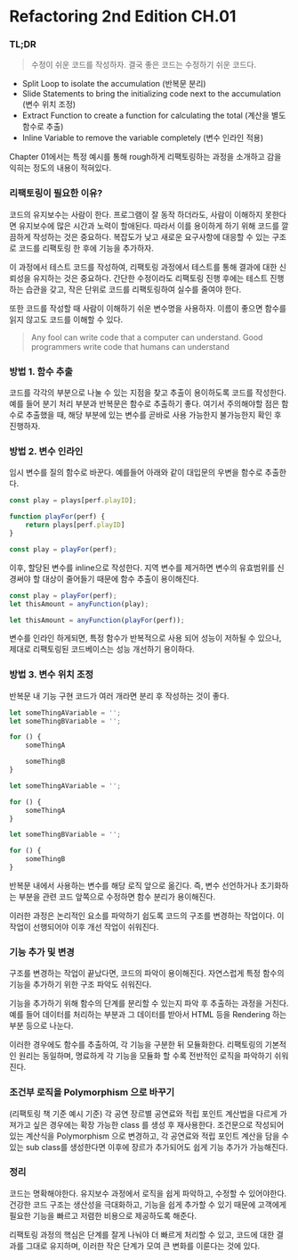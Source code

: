 # Refactoring 2nd Edition CH.01

### TL;DR

> 수정이 쉬운 코드를 작성하자. 결국 좋은 코드는 수정하기 쉬운 코드다.

* Split Loop to isolate the accumulation (반복문 분리)
* Slide Statements to bring the initializing code next to the accumulation (변수 위치 조정)
* Extract Function to create a function for calculating the total (계산을 별도 함수로 추출)
* Inline Variable to remove the variable completely (변수 인라인 적용)



Chapter 01에서는 특정 예시를 통해 rough하게 리팩토링하는 과정을 소개하고 감을 익히는 정도의 내용이 적혀있다.

### 리팩토링이 필요한 이유?

코드의 유지보수는 사람이 한다. 프로그램이 잘 동작 하더라도, 사람이 이해하지 못한다면 유지보수에 많은 시간과 노력이 할애된다. 따라서 이를 용이하게 하기 위해 코드를 깔끔하게 작성하는 것은 중요하다. 복잡도가 낮고 새로운 요구사항에 대응할 수 있는 구조로 코드를 리팩토링 한 후에 기능을 추가하자. 

이 과정에서 테스트 코드를 작성하여, 리팩토링 과정에서 테스트를 통해 결과에 대한 신뢰성을 유지하는 것은 중요하다. 간단한 수정이라도 리팩토링 진행 후에는 테스트 진행하는 습관을 갖고, 작은 단위로 코드를 리팩토링하여 실수를 줄여야 한다. 

또한 코드를 작성할 때 사람이 이해하기 쉬운 변수명을 사용하자. 이름이 좋으면 함수를 읽지 않고도 코드를 이해할 수 있다. 

>Any fool can write code that a computer can understand. Good programmers write code that humans can understand



### 방법 1. 함수 추출

코드를 각각의 부분으로 나눌 수 있는 지점을 찾고 추출이 용이하도록 코드를 작성한다. 예를 들어 분기 처리 부분과 반복문은 함수로 추출하기 좋다. 여기서 주의해야할 점은 함수로 추출했을 때, 해당 부분에 있는 변수를 곧바로 사용 가능한지 불가능한지 확인 후 진행하자.



### 방법 2. 변수 인라인

임시 변수를 질의 함수로 바꾼다. 예를들어 아래와 같이 대입문의 우변을 함수로 추출한다.

```javascript
const play = plays[perf.playID];

function playFor(perf) {
	return plays[perf.playID]
}

const play = playFor(perf);
```

이후, 할당된 변수를 inline으로 작성한다. 지역 변수를 제거하면 변수의 유효범위를 신경써야 할 대상이 줄어들기 때문에 함수 추출이 용이해진다.

```javascript
const play = playFor(perf);
let thisAmount = anyFunction(play);
```

```javascript
let thisAmount = anyFunction(playFor(perf));
```

변수를 인라인 하게되면, 특정 함수가 반복적으로 사용 되어 성능이 저하될 수 있으나, 제대로 리팩토링된 코드베이스는 성능 개선하기 용이하다.



### 방법 3. 변수 위치 조정

반복문 내 기능 구현 코드가 여러 개라면 분리 후 작성하는 것이 좋다.

```javascript
let someThingAVariable = '';
let someThingBVariable = '';

for () {
	someThingA

	someThingB
}
```

```javascript
let someThingAVariable = '';

for () {
	someThingA
}

let someThingBVariable = '';

for () {
	someThingB
}
```

반복문 내에서 사용하는 변수를 해당 로직 앞으로 옮긴다. 즉, 변수 선언하거나 초기화하는 부분을 관련 코드 앞쪽으로 수정하면 함수 분리가 용이해진다.

이러한 과정은 논리적인 요소를 파악하기 쉽도록 코드의 구조를 변경하는 작업이다. 이 작업이 선행되어야 이후 개선 작업이 쉬워진다.



### 기능 추가 및 변경

구조를 변경하는 작업이 끝났다면, 코드의 파악이 용이해진다. 자연스럽게 특정 함수의 기능을 추가하기 위한 구조 파악도 쉬워진다.

기능을 추가하기 위해 함수의 단계를 분리할 수 있는지 파악 후 추출하는 과정을 거친다. 예를 들어 데이터를 처리하는 부분과 그 데이터를 받아서 HTML 등을 Rendering 하는 부분 등으로 나눈다.

이러한 경우에도 함수를 추출하여, 각 기능을 구분한 뒤 모듈화한다. 리팩토링의 기본적인 원리는 동일하며, 명료하게 각 기능을 모듈화 할 수록 전반적인 로직을 파악하기 쉬워진다.



### 조건부 로직을 Polymorphism 으로 바꾸기

(리팩토링 책 기준 예시 기준) 각 공연 장르별 공연료와 적립 포인트 계산법을 다르게 가져가고 싶은 경우에는 확장 가능한 class 를 생성 후 재사용한다. 조건문으로 작성되어있는 계산식을 Polymorphism 으로 변경하고, 각 공연료와 적립 포인트 계산을 담을 수 있는 sub class를 생성한다면 이후에 장르가 추가되어도 쉽게 기능 추가가 가능해진다.



### 정리

코드는 명확해야한다. 유지보수 과정에서 로직을 쉽게 파악하고, 수정할 수 있어야한다. 건강한 코드 구조는 생산성을 극대화하고, 기능을 쉽게 추가할 수 있기 때문에 고객에게 필요한 기능을 빠르고 저렴한 비용으로 제공하도록 해준다.

리팩토링 과정의 핵심은 단계를 잘게 나눠야 더 빠르게 처리할 수 있고, 코드에 대한 결과를 그대로 유지하며, 이러한 작은 단계가 모여 큰 변화를 이룬다는 것에 있다.




